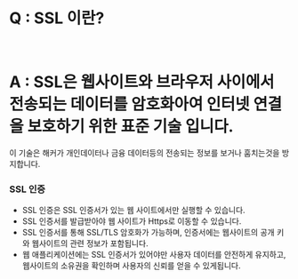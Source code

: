 # Q : SSL 이란?

<br />

# A : SSL은 웹사이트와 브라우저 사이에서 전송되는 데이터를 암호화아여 인터넷 연결을 보호하기 위한 표준 기술 입니다.

이 기술은 해커가 개인데이터나 금융 데이터등의 전송되는 정보를 보거나 훔치는것을 방지합니다.

### SSL 인증

- SSL 인증은 SSL 인증서가 있는 웹 사이트에서만 실행할 수 있습니다.
- SSL 인증서를 발급받아야 웹 사이트가 Https로 이동할 수 있습니다.
- SSL 인증서를 통해 SSL/TLS 암호화가 가능하며, 인증서에는 웹사이트의 공개 키와 웹사이트의 관련 정보가 포함됩니다.
- 웹 애플리케이션에는 SSL 인증서가 있어야만 사용자 데이터를 안전하게 유지하고, 웹사이트의 소유권을 확인하며 사용자의 신뢰를 얻을 수 있게됩니다.
